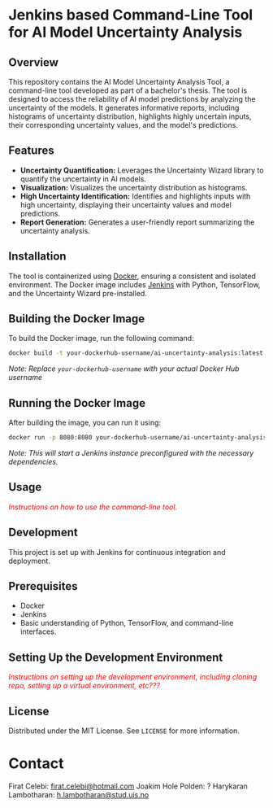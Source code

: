 # Jenkins based Command-Line Tool for AI Model Uncertainty Analysis

## Overview 

This repository contains the AI Model Uncertainty Analysis Tool, a command-line tool developed as part of a bachelor's thesis. The tool is designed to access the reliability of AI model predictions by analyzing the uncertainty of the models. It generates informative reports, including histograms of uncertainty distribution, highlights highly uncertain inputs, their corresponding uncertainty values, and the model's predictions. 

## Features 

- **Uncertainty Quantification:** Leverages the Uncertainty Wizard library to quantify the uncertainty in AI models.
- **Visualization:** Visualizes the uncertainty distribution as histograms.
- **High Uncertainty Identification:** Identifies and highlights inputs with high uncertainty, displaying their uncertainty values and model predictions.
- **Report Generation:** Generates a user-friendly report summarizing the uncertainty analysis.

## Installation

The tool is containerized using [Docker](https://www.docker.com), ensuring a consistent and isolated environment. The Docker image includes [Jenkins](https://www.jenkins.io) with Python, TensorFlow, and the Uncertainty Wizard pre-installed.


## Building the Docker Image 

To build the Docker image, run the following command:

```bash
docker build -t your-dockerhub-username/ai-uncertainty-analysis:latest .
```

*Note: Replace `your-dockerhub-username` with your actual Docker Hub username*

## Running the Docker Image

After building the image, you can run it using:

```bash
docker run -p 8080:8080 your-dockerhub-username/ai-uncertainty-analysis:latest
```

*Note: This will start a Jenkins instance preconfigured with the necessary dependencies.*


## Usage 

<span style="color:red;font-style:italic">Instructions on how to use the command-line tool.</span>

## Development

This project is set up with Jenkins for continuous integration and deployment. 


## Prerequisites 

- Docker
- Jenkins
- Basic understanding of Python, TensorFlow, and command-line interfaces.


## Setting Up the Development Environment

<span style="color:red;font-style:italic">Instructions on setting up the development environment, including cloning repo, setting up a virtual environment, etc???</span>


## License

Distributed under the MIT License. See `LICENSE` for more information. 

# Contact

Firat Celebi: firat.celebi@hotmail.com
Joakim Hole Polden: ?
Harykaran Lambotharan: h.lambotharan@stud.uis.no